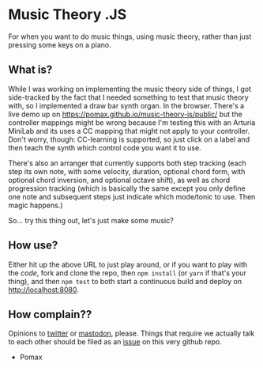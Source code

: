 # Music Theory .JS

For when you want to do music things, using music theory, rather than just pressing some keys on a piano.

## What is?

While I was working on implementing the music theory side of things, I got side-tracked by the fact that I needed something to test that music theory with, so I implemented a draw bar synth organ. In the browser. There's a live demo up on https://pomax.github.io/music-theory-js/public/ but the controller mappings might be wrong because I'm testing this with an Arturia MiniLab and its uses a CC mapping that might not apply to your controller. Don't worry, though: CC-learning is supported, so just click on a label and then teach the synth which control code you want it to use.

There's also an arranger that currently supports both step tracking (each step its own note, with some velocity, duration, optional chord form, with optional chord inversion, and optional octave shift), as well as chord progression tracking (which is basically the same except you only define one note and subsequent steps just indicate which mode/tonic to use. Then magic happens.)

So... try this thing out, let's just make some music?

## How use?

Either hit up the above URL to just play around, or if you want to play with the _code_, fork and clone the repo, then `npm install` (or `yarn` if that's your thing), and then `npm test` to both start a continuous build and deploy on [http://localhost:8080](http://localhost:8080).

## How complain??

Opinions to [twitter](https://twitter.com/TheRealPomax) or [mastodon](https://mastodon.cloud/@TheRealPomax), please. Things that require we actually talk to each other should be filed as an [issue](issues) on this very github repo.

- Pomax
